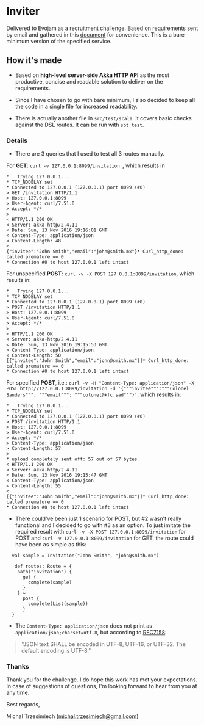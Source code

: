 # Inviter

Delivered to Evojam as a recruitment challenge. Based on requirements sent by email and gathered in this [document] for convenience. This is a bare minimum version of the specified service.

[document]: https://docs.google.com/document/d/1y25ZUjLjdCZAvolD0Ah5jmb7rgpbkHKjqPkQEsJoTO0/edit

## How it's made

- Based on **high-level server-side Akka HTTP API** as the most productive, concise and readable solution to deliver on the requirements.

- Since I have chosen to go with bare minimum, I also decided to keep all the code in a single file for increased readability.

- There is actually another file in ```src/test/scala```. It covers basic checks against the DSL routes. It can be run with  ```sbt test```.

### Details

- There are 3 queries that I used to test all 3 routes manually.

[curl Win32 package]: https://curl.haxx.se/download.html

For **GET**: ```curl -v 127.0.0.1:8099/invitation ```, which results in

``` 
*   Trying 127.0.0.1...
* TCP_NODELAY set
* Connected to 127.0.0.1 (127.0.0.1) port 8099 (#0)
> GET /invitation HTTP/1.1
> Host: 127.0.0.1:8099
> User-Agent: curl/7.51.0
> Accept: */*
>
< HTTP/1.1 200 OK
< Server: akka-http/2.4.11
< Date: Sun, 13 Nov 2016 19:16:01 GMT
< Content-Type: application/json
< Content-Length: 48
<
{"invitee":"John Smith","email":"john@smith.mx"}* Curl_http_done: called premature == 0
* Connection #0 to host 127.0.0.1 left intact
```

For unspecified **POST**: ```curl -v -X POST 127.0.0.1:8099/invitation```, which results in: 

```
*   Trying 127.0.0.1...
* TCP_NODELAY set
* Connected to 127.0.0.1 (127.0.0.1) port 8099 (#0)
> POST /invitation HTTP/1.1
> Host: 127.0.0.1:8099
> User-Agent: curl/7.51.0
> Accept: */*
>
< HTTP/1.1 200 OK
< Server: akka-http/2.4.11
< Date: Sun, 13 Nov 2016 19:15:53 GMT
< Content-Type: application/json
< Content-Length: 50
[{"invitee":"John Smith","email":"john@smith.mx"}]* Curl_http_done: called premature == 0
* Connection #0 to host 127.0.0.1 left intact
```

For specified **POST**, i.e.: ```curl -v -H "Content-Type: application/json" -X POST http://127.0.0.1:8099/invitation -d '{"""invitee""":"""Colonel Sanders""", """email""": """colonel@kfc.sad"""}'```, which results in:

```
*   Trying 127.0.0.1...
* TCP_NODELAY set
* Connected to 127.0.0.1 (127.0.0.1) port 8099 (#0)
> POST /invitation HTTP/1.1
> Host: 127.0.0.1:8099
> User-Agent: curl/7.51.0
> Accept: */*
> Content-Type: application/json
> Content-Length: 57
>
* upload completely sent off: 57 out of 57 bytes
< HTTP/1.1 200 OK
< Server: akka-http/2.4.11
< Date: Sun, 13 Nov 2016 19:15:47 GMT
< Content-Type: application/json
< Content-Length: 55
<
[{"invitee":"John Smith","email":"john@smith.mx"}]* Curl_http_done: called premature == 0
* Connection #0 to host 127.0.0.1 left intact
```


- There could've been just 1 scenario for POST, but #2 wasn't really functional and I decided to go with #3 as an option. To just imitate the required result with ```curl -v -X POST 127.0.0.1:8099/invitation``` for POST and ```curl -v 127.0.0.1:8099/invitation``` for GET, the route could have been as simple as this:

```
  val sample = Invitation("John Smith", "john@smith.mx")
  
   def routes: Route = {
    path("invitation") {
      get {
        complete(sample)
      }
    } ~
      post {
        complete(List(sample))
      }
  }
```


- The ```Content-Type: application/json``` does not print as ```application/json;charset=utf-8```, but according to [RFC7158]:

> "JSON text SHALL be encoded in UTF-8, UTF-16, or UTF-32.  The default
   encoding is UTF-8."

[RFC7158]: https://tools.ietf.org/html/rfc7158#section-11

### Thanks

Thank you for the challenge. I do hope this work has met your expectations. In case of suggestions of questions, I'm looking forward to hear from you at any time.

Best regards, 

Michal Trzesimiech (michal.trzesimiech@gmail.com)